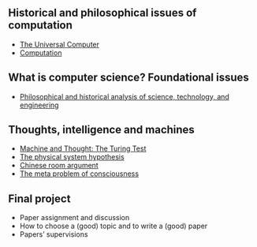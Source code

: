 ## Historical and philosophical issues of computation

- [The Universal Computer](src/00.The%20Universal%20Computer.md) 
- [Computation](src/01.Computation.md) 

## What is computer science? Foundational issues

- [Philosophical and historical analysis of science, technology, and engineering](src/02.Philosophical%20and%20historical%20analysis%20of%20science,%20technology,%20and%20engineering.md) 

## Thoughts, intelligence and machines

- [Machine and Thought: The Turing Test](src/03.Turing%20Test.md) 
- [The physical system hypothesis](src/04.The%20physical%20system%20hypothesis.md) 
- [Chinese room argument](src/05.Chinese%20room%20argument.md) 
- [The meta problem of consciousness](src/06.The%20meta%20problem%20of%20consciousness.md) 

## Final project

- Paper assignment and discussion
- How to choose a (good) topic and to write a (good) paper
- Papers’ supervisions



